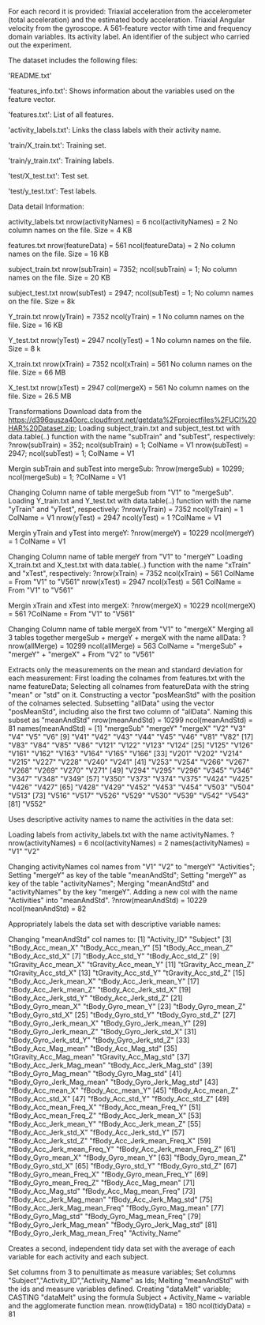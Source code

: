 For each record it is provided:
Triaxial acceleration from the accelerometer (total acceleration) and the estimated body acceleration.
Triaxial Angular velocity from the gyroscope. 
A 561-feature vector with time and frequency domain variables. 
Its activity label. 
An identifier of the subject who carried out the experiment.

The dataset includes the following files:

'README.txt'


'features_info.txt': Shows information about the variables used on the feature vector.


'features.txt': List of all features.


'activity_labels.txt': Links the class labels with their activity name.


'train/X_train.txt': Training set.


'train/y_train.txt': Training labels.


'test/X_test.txt': Test set.


'test/y_test.txt': Test labels.


Data detail Information:


activity_labels.txt
nrow(activityNames) = 6
ncol(activityNames) = 2
No column names on the file.
Size = 4 KB

features.txt
nrow(featureData) = 561
ncol(featureData) = 2
No column names on the file.
Size = 16 KB

subject_train.txt
nrow(subTrain) = 7352;
ncol(subTrain) = 1;
No column names on the file.
Size = 20 KB

subject_test.txt
nrow(subTest) = 2947;
ncol(subTest) = 1;
No column names on the file.
Size = 8k

Y_train.txt
nrow(yTrain) = 7352
ncol(yTrain) = 1
No column names on the file.
Size = 16 KB

Y_test.txt
nrow(yTest) = 2947
ncol(yTest) = 1
No column names on the file.
Size = 8 k

X_train.txt
nrow(xTrain) = 7352
ncol(xTrain) = 561
No column names on the file.
Size = 66 MB

X_test.txt
nrow(xTest) = 2947
col(mergeX) = 561
No column names on the file.
Size = 26.5 MB

Transformations
Download data from the https://d396qusza40orc.cloudfront.net/getdata%2Fprojectfiles%2FUCI%20HAR%20Dataset.zip;
Loading subject_train.txt and subject_test.txt with data.table(..) function with the name "subTrain" and "subTest", respectively: ?nrow(subTrain) = 352;
ncol(subTrain) = 1;
ColName = V1
nrow(subTest) = 2947;
ncol(subTest) = 1;
ColName = V1

Mergin subTrain and subTest into mergeSub: ?nrow(mergeSub) = 10299;
ncol(mergeSub) = 1; ?ColName = V1


Changing Column name of table mergeSub from "V1" to "mergeSub".
Loading Y_train.txt and Y_test.txt with data.table(..) function with the name "yTrain" and "yTest", respectively: ?nrow(yTrain) = 7352
ncol(yTrain) = 1
ColName = V1
nrow(yTest) = 2947
ncol(yTest) = 1 ?ColName = V1


Mergin yTrain and yTest into mergeY: ?nrow(mergeY) = 10229
ncol(mergeY) = 1
ColName = V1

Changing Column name of table mergeY from "V1" to "mergeY"
Loading X_train.txt and X_test.txt with data.table(..) function with the name "xTrain" and "xTest", respectively: ?nrow(xTrain) = 7352
ncol(xTrain) = 561
ColName = From "V1" to "V561"
nrow(xTest) = 2947
ncol(xTest) = 561
ColName = From "V1" to "V561"

Mergin xTrain and xTest into mergeX: ?nrow(mergeX) = 10229
ncol(mergeX) = 561 ?ColName = From "V1" to "V561" 


Changing Column name of table mergeX from "V1" to "mergeX"
Merging all 3 tables together mergeSub + mergeY + mergeX with the name allData: ?nrow(allMerge) = 10299
ncol(allMerge) = 563 
ColName = "mergeSub" + "mergeY" + "mergeX" + From "V2" to "V561"

Extracts only the measurements on the mean and standard deviation for each measurement:
First loading the colnames from features.txt with the name featureData;
Selecting all colnames from featureData with the string "mean" or "std" on it. Constructing a vector "posMeanStd" with the position of the colnames selected.
Subsetting "allData" using the vector "posMeanStd", including also the first two column of "allData". Naming this subset as "meanAndStd"
nrow(meanAndStd) = 10299
ncol(meanAndStd) = 81
names(meanAndStd) = [1] "mergeSub" "mergeY" "mergeX" "V2" "V3" "V4" "V5" "V6"
 [9] "V41" "V42" "V43" "V44" "V45" "V46" "V81" "V82"
 [17] "V83" "V84" "V85" "V86" "V121" "V122" "V123" "V124"
 [25] "V125" "V126" "V161" "V162" "V163" "V164" "V165" "V166"
 [33] "V201" "V202" "V214" "V215" "V227" "V228" "V240" "V241"
 [41] "V253" "V254" "V266" "V267" "V268" "V269" "V270" "V271"
 [49] "V294" "V295" "V296" "V345" "V346" "V347" "V348" "V349"
 [57] "V350" "V373" "V374" "V375" "V424" "V425" "V426" "V427"
 [65] "V428" "V429" "V452" "V453" "V454" "V503" "V504" "V513"
 [73] "V516" "V517" "V526" "V529" "V530" "V539" "V542" "V543"
 [81] "V552" 


Uses descriptive activity names to name the activities in the data set:

Loading labels from activity_labels.txt with the name activityNames. ?nrow(activityNames) = 6
ncol(activityNames) = 2
names(activityNames) = "V1" "V2"

Changing activityNames col names from "V1" "V2" to "mergeY" "Activities";
Setting "mergeY" as key of the table "meanAndStd";
Setting "mergeY" as key of the table "activityNames";
Merging "meanAndStd" and "activityNames" by the key "mergeY". Adding a new col with the name "Activities" into "meanAndStd". ?nrow(meanAndStd) = 10229
ncol(meanAndStd) = 82

Appropriately labels the data set with descriptive variable names:

Changing "meanAndStd" col names to: [1] "Activity_ID" "Subject"
 [3] "tBody_Acc_mean_X" "tBody_Acc_mean_Y"
 [5] "tBody_Acc_mean_Z" "tBody_Acc_std_X"
 [7] "tBody_Acc_std_Y" "tBody_Acc_std_Z"
 [9] "tGravity_Acc_mean_X" "tGravity_Acc_mean_Y"
 [11] "tGravity_Acc_mean_Z" "tGravity_Acc_std_X"
 [13] "tGravity_Acc_std_Y" "tGravity_Acc_std_Z"
 [15] "tBody_Acc_Jerk_mean_X" "tBody_Acc_Jerk_mean_Y"
 [17] "tBody_Acc_Jerk_mean_Z" "tBody_Acc_Jerk_std_X"
 [19] "tBody_Acc_Jerk_std_Y" "tBody_Acc_Jerk_std_Z"
 [21] "tBody_Gyro_mean_X" "tBody_Gyro_mean_Y"
 [23] "tBody_Gyro_mean_Z" "tBody_Gyro_std_X"
 [25] "tBody_Gyro_std_Y" "tBody_Gyro_std_Z"
 [27] "tBody_Gyro_Jerk_mean_X" "tBody_Gyro_Jerk_mean_Y"
 [29] "tBody_Gyro_Jerk_mean_Z" "tBody_Gyro_Jerk_std_X"
 [31] "tBody_Gyro_Jerk_std_Y" "tBody_Gyro_Jerk_std_Z"
 [33] "tBody_Acc_Mag_mean" "tBody_Acc_Mag_std"
 [35] "tGravity_Acc_Mag_mean" "tGravity_Acc_Mag_std"
 [37] "tBody_Acc_Jerk_Mag_mean" "tBody_Acc_Jerk_Mag_std"
 [39] "tBody_Gyro_Mag_mean" "tBody_Gyro_Mag_std"
 [41] "tBody_Gyro_Jerk_Mag_mean" "tBody_Gyro_Jerk_Mag_std"
 [43] "fBody_Acc_mean_X" "fBody_Acc_mean_Y"
 [45] "fBody_Acc_mean_Z" "fBody_Acc_std_X"
 [47] "fBody_Acc_std_Y" "fBody_Acc_std_Z"
 [49] "fBody_Acc_mean_Freq_X" "fBody_Acc_mean_Freq_Y"
 [51] "fBody_Acc_mean_Freq_Z" "fBody_Acc_Jerk_mean_X"
 [53] "fBody_Acc_Jerk_mean_Y" "fBody_Acc_Jerk_mean_Z"
 [55] "fBody_Acc_Jerk_std_X" "fBody_Acc_Jerk_std_Y"
 [57] "fBody_Acc_Jerk_std_Z" "fBody_Acc_Jerk_mean_Freq_X"
 [59] "fBody_Acc_Jerk_mean_Freq_Y" "fBody_Acc_Jerk_mean_Freq_Z"
 [61] "fBody_Gyro_mean_X" "fBody_Gyro_mean_Y"
 [63] "fBody_Gyro_mean_Z" "fBody_Gyro_std_X"
 [65] "fBody_Gyro_std_Y" "fBody_Gyro_std_Z"
 [67] "fBody_Gyro_mean_Freq_X" "fBody_Gyro_mean_Freq_Y"
 [69] "fBody_Gyro_mean_Freq_Z" "fBody_Acc_Mag_mean"
 [71] "fBody_Acc_Mag_std" "fBody_Acc_Mag_mean_Freq"
 [73] "fBody_Acc_Jerk_Mag_mean" "fBody_Acc_Jerk_Mag_std"
 [75] "fBody_Acc_Jerk_Mag_mean_Freq" "fBody_Gyro_Mag_mean"
 [77] "fBody_Gyro_Mag_std" "fBody_Gyro_Mag_mean_Freq"
 [79] "fBody_Gyro_Jerk_Mag_mean" "fBody_Gyro_Jerk_Mag_std"
 [81] "fBody_Gyro_Jerk_Mag_mean_Freq" "Activity_Name" 


Creates a second, independent tidy data set with the average of each variable for each activity and each subject. 

Set columns from 3 to penultimate as measure variables;
Set columns "Subject","Activity_ID","Activity_Name" as Ids;
Melting "meanAndStd" with the ids and measure variables defined. Creating "dataMelt" variable;
CASTING "dataMelt" using the formula Subject + Activity_Name ~ variable and the agglomerate function mean. 
nrow(tidyData) = 180
ncol(tidyData) = 81